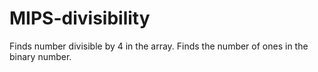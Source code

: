 # MIPS-divisibility

Finds number divisible by 4 in the array. 
Finds the number of ones in the binary number.
